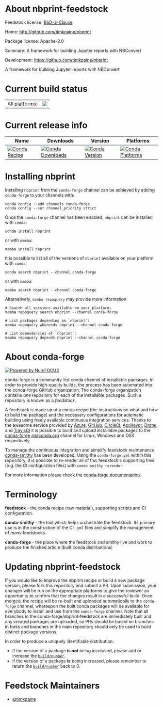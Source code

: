 About nbprint-feedstock
=======================

Feedstock license: [BSD-3-Clause](https://github.com/conda-forge/nbprint-feedstock/blob/main/LICENSE.txt)

Home: http://github.com/timkpaine/nbprint

Package license: Apache-2.0

Summary: A framework for building Jupyter reports with NBConvert

Development: https://github.com/timkpaine/nbprint

A framework for building Jupyter reports with NBConvert

Current build status
====================


<table><tr><td>All platforms:</td>
    <td>
      <a href="https://dev.azure.com/conda-forge/feedstock-builds/_build/latest?definitionId=21209&branchName=main">
        <img src="https://dev.azure.com/conda-forge/feedstock-builds/_apis/build/status/nbprint-feedstock?branchName=main">
      </a>
    </td>
  </tr>
</table>

Current release info
====================

| Name | Downloads | Version | Platforms |
| --- | --- | --- | --- |
| [![Conda Recipe](https://img.shields.io/badge/recipe-nbprint-green.svg)](https://anaconda.org/conda-forge/nbprint) | [![Conda Downloads](https://img.shields.io/conda/dn/conda-forge/nbprint.svg)](https://anaconda.org/conda-forge/nbprint) | [![Conda Version](https://img.shields.io/conda/vn/conda-forge/nbprint.svg)](https://anaconda.org/conda-forge/nbprint) | [![Conda Platforms](https://img.shields.io/conda/pn/conda-forge/nbprint.svg)](https://anaconda.org/conda-forge/nbprint) |

Installing nbprint
==================

Installing `nbprint` from the `conda-forge` channel can be achieved by adding `conda-forge` to your channels with:

```
conda config --add channels conda-forge
conda config --set channel_priority strict
```

Once the `conda-forge` channel has been enabled, `nbprint` can be installed with `conda`:

```
conda install nbprint
```

or with `mamba`:

```
mamba install nbprint
```

It is possible to list all of the versions of `nbprint` available on your platform with `conda`:

```
conda search nbprint --channel conda-forge
```

or with `mamba`:

```
mamba search nbprint --channel conda-forge
```

Alternatively, `mamba repoquery` may provide more information:

```
# Search all versions available on your platform:
mamba repoquery search nbprint --channel conda-forge

# List packages depending on `nbprint`:
mamba repoquery whoneeds nbprint --channel conda-forge

# List dependencies of `nbprint`:
mamba repoquery depends nbprint --channel conda-forge
```


About conda-forge
=================

[![Powered by
NumFOCUS](https://img.shields.io/badge/powered%20by-NumFOCUS-orange.svg?style=flat&colorA=E1523D&colorB=007D8A)](https://numfocus.org)

conda-forge is a community-led conda channel of installable packages.
In order to provide high-quality builds, the process has been automated into the
conda-forge GitHub organization. The conda-forge organization contains one repository
for each of the installable packages. Such a repository is known as a *feedstock*.

A feedstock is made up of a conda recipe (the instructions on what and how to build
the package) and the necessary configurations for automatic building using freely
available continuous integration services. Thanks to the awesome service provided by
[Azure](https://azure.microsoft.com/en-us/services/devops/), [GitHub](https://github.com/),
[CircleCI](https://circleci.com/), [AppVeyor](https://www.appveyor.com/),
[Drone](https://cloud.drone.io/welcome), and [TravisCI](https://travis-ci.com/)
it is possible to build and upload installable packages to the
[conda-forge](https://anaconda.org/conda-forge) [anaconda.org](https://anaconda.org/)
channel for Linux, Windows and OSX respectively.

To manage the continuous integration and simplify feedstock maintenance
[conda-smithy](https://github.com/conda-forge/conda-smithy) has been developed.
Using the ``conda-forge.yml`` within this repository, it is possible to re-render all of
this feedstock's supporting files (e.g. the CI configuration files) with ``conda smithy rerender``.

For more information please check the [conda-forge documentation](https://conda-forge.org/docs/).

Terminology
===========

**feedstock** - the conda recipe (raw material), supporting scripts and CI configuration.

**conda-smithy** - the tool which helps orchestrate the feedstock.
                   Its primary use is in the construction of the CI ``.yml`` files
                   and simplify the management of *many* feedstocks.

**conda-forge** - the place where the feedstock and smithy live and work to
                  produce the finished article (built conda distributions)


Updating nbprint-feedstock
==========================

If you would like to improve the nbprint recipe or build a new
package version, please fork this repository and submit a PR. Upon submission,
your changes will be run on the appropriate platforms to give the reviewer an
opportunity to confirm that the changes result in a successful build. Once
merged, the recipe will be re-built and uploaded automatically to the
`conda-forge` channel, whereupon the built conda packages will be available for
everybody to install and use from the `conda-forge` channel.
Note that all branches in the conda-forge/nbprint-feedstock are
immediately built and any created packages are uploaded, so PRs should be based
on branches in forks and branches in the main repository should only be used to
build distinct package versions.

In order to produce a uniquely identifiable distribution:
 * If the version of a package **is not** being increased, please add or increase
   the [``build/number``](https://docs.conda.io/projects/conda-build/en/latest/resources/define-metadata.html#build-number-and-string).
 * If the version of a package **is** being increased, please remember to return
   the [``build/number``](https://docs.conda.io/projects/conda-build/en/latest/resources/define-metadata.html#build-number-and-string)
   back to 0.

Feedstock Maintainers
=====================

* [@timkpaine](https://github.com/timkpaine/)


<!-- dummy commit to enable rerendering -->

